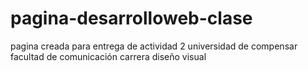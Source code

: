 # pagina-desarrolloweb-clase
pagina creada para entrega de actividad 2 universidad de compensar facultad de comunicación carrera diseño visual
